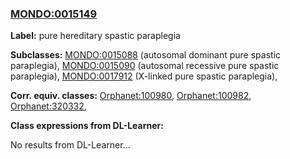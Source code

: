 
### [MONDO:0015149](http://purl.obolibrary.org/obo/MONDO_0015149)
**Label:** pure hereditary spastic paraplegia

**Subclasses:** [MONDO:0015088](http://purl.obolibrary.org/obo/MONDO_0015088) (autosomal dominant pure spastic paraplegia), [MONDO:0015090](http://purl.obolibrary.org/obo/MONDO_0015090) (autosomal recessive pure spastic paraplegia), [MONDO:0017912](http://purl.obolibrary.org/obo/MONDO_0017912) (X-linked pure spastic paraplegia), 

**Corr. equiv. classes:** [Orphanet:100980](http://www.orpha.net/ORDO/Orphanet_100980), [Orphanet:100982](http://www.orpha.net/ORDO/Orphanet_100982), [Orphanet:320332](http://www.orpha.net/ORDO/Orphanet_320332), 

**Class expressions from DL-Learner:**

No results from DL-Learner...



